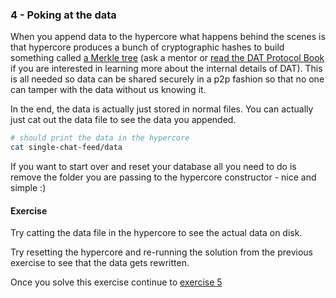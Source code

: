 ### 4 - Poking at the data

When you append data to the hypercore what happens behind the scenes is that hypercore produces a bunch of cryptographic hashes to build something called [a Merkle tree](https://datprotocol.github.io/book/ch01-02-merkle-tree.html) (ask a mentor or [read the DAT Protocol Book](https://datprotocol.github.io/book/) if you are interested in learning more about the internal details of DAT). This is all needed so data can be shared securely in a p2p fashion so that no one can tamper with the data without us knowing it.

In the end, the data is actually just stored in normal files. You can actually just cat out the data file to see the data you appended.

```sh
# should print the data in the hypercore
cat single-chat-feed/data
```

If you want to start over and reset your database all you need to do is remove the folder you are passing to the hypercore constructor - nice and simple :)

#### Exercise

Try catting the data file in the hypercore to see the actual data on disk.

Try resetting the hypercore and re-running the solution from the previous exercise to see that the data gets rewritten.

Once you solve this exercise continue to [exercise 5](05.html)
